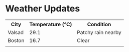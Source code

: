 # Weather Updates

<!-- WEATHER-UPDATE-START -->
<table><tr><th>City</th><th>Temperature (°C)</th><th>Condition</th></tr><tr><td>Valsad</td><td>29.1</td><td>Patchy rain nearby</td></tr><tr><td>Boston</td><td>16.7</td><td>Clear</td></tr><tr><td></td><td></td><td></td></tr></table>
<!-- WEATHER-UPDATE-END -->
